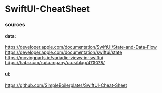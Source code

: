 # SwiftUI-CheatSheet

### sources

#### data:
https://developer.apple.com/documentation/SwiftUI/State-and-Data-Flow \
https://developer.apple.com/documentation/swiftui/state \
https://movingparts.io/variadic-views-in-swiftui \
https://habr.com/ru/company/otus/blog/475078/

#### ui: 
https://github.com/SimpleBoilerplates/SwiftUI-Cheat-Sheet
